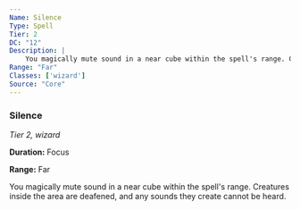 ```yaml
---
Name: Silence
Type: Spell
Tier: 2
DC: "12"
Description: |
    You magically mute sound in a near cube within the spell's range. Creatures inside the area are deafened, and any sounds they create cannot be heard.Duration: "Focus"
Range: "Far"
Classes: ['wizard']
Source: "Core"
---
```


### Silence

_Tier 2, wizard_

**Duration:** Focus

**Range:** Far

You magically mute sound in a near cube within the spell's range. Creatures inside the area are deafened, and any sounds they create cannot be heard.


